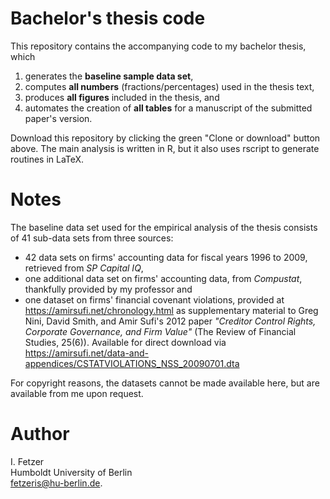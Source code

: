 # Bachelor's thesis code
This repository contains the accompanying code to my bachelor thesis, which

1. generates the **baseline sample data set**,
2. computes **all numbers** (fractions/percentages) used in the thesis text, 
3. produces **all figures** included in the thesis, and 
3. automates the creation of **all tables** for a manuscript of the submitted paper's version.

Download this repository by clicking the green "Clone or download" button above.
The main analysis is written in R, but it also uses rscript to generate routines in LaTeX.

# Notes 
The baseline data set used for the empirical analysis of the thesis consists of 41 sub-data sets from three sources: 
* 42 data sets on firms' accounting data for fiscal years 1996 to 2009, retrieved from *SP Capital IQ*, 
* one additional data set on firms' accounting data, from *Compustat*, thankfully provided by my professor and
* one dataset on firms' financial covenant violations, provided at https://amirsufi.net/chronology.html as supplementary material to Greg Nini, David Smith, and Amir Sufi's 2012 paper *"Creditor Control Rights, Corporate Governance, and Firm Value"* (The Review of Financial Studies, 25(6)). Available for direct download via https://amirsufi.net/data-and-appendices/CSTATVIOLATIONS_NSS_20090701.dta

For copyright reasons, the datasets cannot be made available here, but are available from me upon request. 

# Author
I. Fetzer  <br />
Humboldt University of Berlin  <br />
fetzeris@hu-berlin.de.
